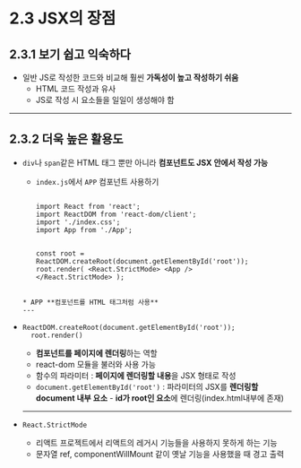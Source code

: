 <h1 id="23-jsx의-장점">2.3 JSX의 장점</h1>
<h2 id="231-보기-쉽고-익숙하다">2.3.1 보기 쉽고 익숙하다</h2>
<ul>
<li>일반 JS로 작성한 코드와 비교해 훨씬 <strong>가독성이 높고 작성하기 쉬움</strong><ul>
<li>HTML 코드 작성과 유사</li>
<li>JS로 작성 시 요소들을 일일이 생성해야 함</li>
</ul>
</li>
</ul>
<hr />
<h2 id="232-더욱-높은-활용도">2.3.2 더욱 높은 활용도</h2>
<ul>
<li><p><code>div</code>나 <code>span</code>같은 HTML 태그 뿐만 아니라 <strong>컴포넌트도 JSX 안에서 작성 가능</strong></p>
<ul>
<li><p><code>index.js</code>에서 <code>APP</code> 컴포넌트 사용하기</p>
<pre><code class="language-javascript">
import React from 'react';
import ReactDOM from 'react-dom/client';
import './index.css';
import App from './App';

const root = ReactDOM.createRoot(document.getElementById('root'));
root.render(
  &lt;React.StrictMode&gt;
    &lt;App /&gt;
  &lt;/React.StrictMode&gt;
);
</code></pre>
</li>
</ul>
<pre><code>* APP **컴포넌트를 HTML 태그처럼 사용**
---</code></pre></li>
<li><p><code>ReactDOM.createRoot(document.getElementById('root'));
  root.render()</code></p>
<ul>
<li><strong>컴포넌트를 페이지에 렌더링</strong>하는 역할</li>
<li>react-dom 모듈을 불러와 사용 가능</li>
<li>함수의 파라미터 : <strong>페이지에 렌더링할 내용</strong>을 JSX 형태로 작성</li>
<li><code>document.getElementById('root')</code> : 파라미터의 JSX를 <strong>렌더링할 document 내부 요소</strong> - <strong>id가 root인 요소</strong>에 렌더링(index.html내부에 존재)</li>
</ul>
<hr />
</li>
<li><p><code>React.StrictMode</code></p>
<ul>
<li>리액트 프로젝트에서 리액트의 레거시 기능들을 사용하지 못하게 하는 기능</li>
<li>문자열 ref, componentWillMount 같이 옛날 기능을 사용했을 때 경고 출력</li>
</ul>
</li>
</ul>